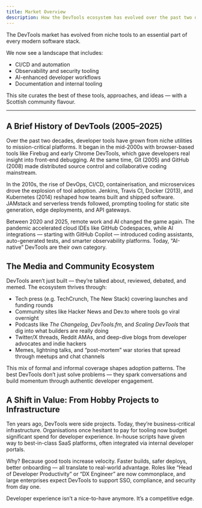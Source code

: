 ```yaml
---
title: Market Overview
description: How the DevTools ecosystem has evolved over the past two decades.
---
```


The DevTools market has evolved from niche tools to an essential part of every modern software stack.

We now see a landscape that includes:

- CI/CD and automation
- Observability and security tooling
- AI-enhanced developer workflows
- Documentation and internal tooling

This site curates the best of these tools, approaches, and ideas — with a Scottish community flavour.

---

## A Brief History of DevTools (2005–2025)

Over the past two decades, developer tools have grown from niche utilities to mission-critical platforms. It began in the mid-2000s with browser-based tools like Firebug and early Chrome DevTools, which gave developers real insight into front-end debugging. At the same time, Git (2005) and GitHub (2008) made distributed source control and collaborative coding mainstream.

In the 2010s, the rise of DevOps, CI/CD, containerisation, and microservices drove the explosion of tool adoption. Jenkins, Travis CI, Docker (2013), and Kubernetes (2014) reshaped how teams built and shipped software. JAMstack and serverless trends followed, prompting tooling for static site generation, edge deployments, and API gateways.

Between 2020 and 2025, remote work and AI changed the game again. The pandemic accelerated cloud IDEs like GitHub Codespaces, while AI integrations — starting with GitHub Copilot — introduced coding assistants, auto-generated tests, and smarter observability platforms. Today, “AI-native” DevTools are their own category.

## The Media and Community Ecosystem

DevTools aren’t just built — they’re talked about, reviewed, debated, and memed. The ecosystem thrives through:

- Tech press (e.g. TechCrunch, The New Stack) covering launches and funding rounds
- Community sites like Hacker News and Dev.to where tools go viral overnight
- Podcasts like *The Changelog*, *DevTools.fm*, and *Scaling DevTools* that dig into what builders are really doing
- Twitter/X threads, Reddit AMAs, and deep-dive blogs from developer advocates and indie hackers
- Memes, lightning talks, and “post-mortem” war stories that spread through meetups and chat channels

This mix of formal and informal coverage shapes adoption patterns. The best DevTools don’t just solve problems — they spark conversations and build momentum through authentic developer engagement.

## A Shift in Value: From Hobby Projects to Infrastructure

Ten years ago, DevTools were side projects. Today, they’re business-critical infrastructure. Organisations once hesitant to pay for tooling now budget significant spend for developer experience. In-house scripts have given way to best-in-class SaaS platforms, often integrated via internal developer portals.

Why? Because good tools increase velocity. Faster builds, safer deploys, better onboarding — all translate to real-world advantage. Roles like “Head of Developer Productivity” or “DX Engineer” are now commonplace, and large enterprises expect DevTools to support SSO, compliance, and security from day one.

Developer experience isn’t a nice-to-have anymore. It’s a competitive edge.
